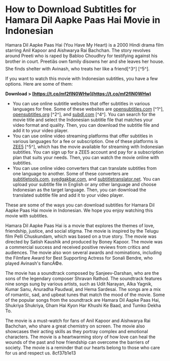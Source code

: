 # How to Download Subtitles for Hamara Dil Aapke Paas Hai Movie in Indonesian
 
Hamara Dil Aapke Paas Hai (You Have My Heart) is a 2000 Hindi drama film starring Anil Kapoor and Aishwarya Rai Bachchan. The story revolves around Preeti who is raped by Babloo Choudhry for testifying against his brother in court. Preetiâs own family disowns her and she leaves her house. She finds shelter with Avinash, who treats her like a friend[^3^] [^5^].
 
If you want to watch this movie with Indonesian subtitles, you have a few options. Here are some of them:
 
**Download &gt; [https://t.co/mf2fIN0WHw](https://t.co/mf2fIN0WHw)**


 
- You can use online subtitle websites that offer subtitles in various languages for free. Some of these websites are [opensubtitles.com](https://www.opensubtitles.com/en/movies/2000-hamara-dil-aapke-paas-hai) [^1^], [opensubtitles.org](https://www.opensubtitles.org/en/search/sublanguageid-all/idmovie-39705) [^2^], and [subdl.com](https://subdl.com/subtitle/sd14302/you-have-my-heart-hamara-dil-aapke-paas-hai) [^4^]. You can search for the movie title and select the Indonesian subtitle file that matches your video format and quality. Then, you can download the subtitle file and add it to your video player.
- You can use online video streaming platforms that offer subtitles in various languages for a fee or subscription. One of these platforms is [ZEE5](https://www.zee5.com/movies/details/hamara-dil-aapke-paas-hai/0-0-2440) [^5^], which has the movie available for streaming with Indonesian subtitles. You can sign up for a ZEE5 account and pay for a subscription plan that suits your needs. Then, you can watch the movie online with subtitles.
- You can use online video converters that can translate subtitles from one language to another. Some of these converters are [subtitletools.com](https://subtitletools.com/translate-subtitles-online), [syedgakbar.com](https://www.syedgakbar.com/projects/dst), and [subtitletranslator.net](https://subtitletranslator.net/). You can upload your subtitle file in English or any other language and choose Indonesian as the target language. Then, you can download the translated subtitle file and add it to your video player.

These are some of the ways you can download subtitles for Hamara Dil Aapke Paas Hai movie in Indonesian. We hope you enjoy watching this movie with subtitles.
  
Hamara Dil Aapke Paas Hai is a movie that explores the themes of love, friendship, justice, and social stigma. The movie is inspired by the Telugu film Pelli Chuskundam, which was based on a true story. The movie was directed by Satish Kaushik and produced by Boney Kapoor. The movie was a commercial success and received positive reviews from critics and audiences. The movie also won several awards and nominations, including the Filmfare Award for Best Supporting Actress for Sonali Bendre, who played Avinash's fiancÃ©e.
 
The movie has a soundtrack composed by Sanjeev-Darshan, who are the sons of the legendary composer Shravan Rathod. The soundtrack features nine songs sung by various artists, such as Udit Narayan, Alka Yagnik, Kumar Sanu, Anuradha Paudwal, and Hema Sardesai. The songs are a mix of romantic, sad, and upbeat tunes that match the mood of the movie. Some of the popular songs from the soundtrack are Hamara Dil Aapke Paas Hai, Shukriya Shukriya, Gham Hai Kyon Har Khushi Ke Baad, and Tumko Dekha To.
 
The movie is a must-watch for fans of Anil Kapoor and Aishwarya Rai Bachchan, who share a great chemistry on screen. The movie also showcases their acting skills as they portray complex and emotional characters. The movie is a heartwarming story of how love can heal the wounds of the past and how friendship can overcome the barriers of society. The movie is a reminder that our hearts belong to those who care for us and respect us.
 8cf37b1e13
 
